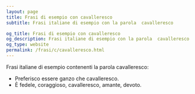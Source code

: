 ```yaml
---
layout: page
title: Frasi di esempio con cavalleresco 
subtitle: Frasi italiane di esempio con la parola  cavalleresco

og_title: Frasi di esempio con cavalleresco 
og_description: Frasi italiane di esempio con la parola  cavalleresco
og_type: website
permalink: /frasi/c/cavalleresco.html
---
```


Frasi italiane di esempio contenenti la parola cavalleresco:


- Preferisco essere ganzo che cavalleresco.
- È fedele, coraggioso, cavalleresco, amante, devoto.
